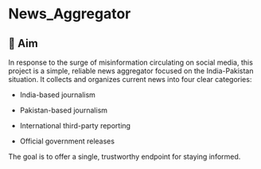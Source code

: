 # News_Aggregator

## 📌 Aim

In response to the surge of misinformation circulating on social media, this project is a simple, reliable news aggregator focused on the India-Pakistan situation. It collects and organizes current news into four clear categories:

- India-based journalism

- Pakistan-based journalism

- International third-party reporting

- Official government releases

The goal is to offer a single, trustworthy endpoint for staying informed.
